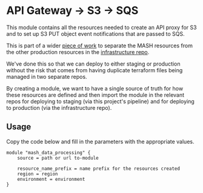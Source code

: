 # API Gateway → S3 → SQS

This module contains all the resources needed to create an API proxy for S3 and to set up S3 PUT object event notifications that are passed to SQS.

This is part of a wider [piece of work](https://hackney.atlassian.net/browse/SCT-1464) to separate the MASH resources from the other production resources in the [infrastructure repo](https://github.com/LBHackney-IT/infrastructure/tree/master/projects/mosaic).

We've done this so that we can deploy to either staging or production without the risk that comes from having duplicate terraform files being managed in two separate repos.

By creating a module, we want to have a single source of truth for how these resources are defined and then import the module in the relevant repos for deploying to staging (via this project's pipeline) and for deploying to production (via the infrastructure repo).

## Usage

Copy the code below and fill in the parameters with the appropriate values.

```text
module "mash_data_processing" {
    source = path or url to-module

    resource_name_prefix = name prefix for the resources created
    region = region
    environment = environment
}
```
